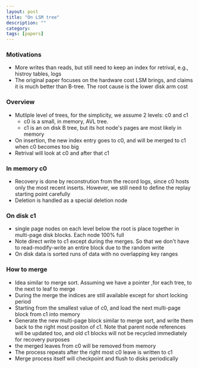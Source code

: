 ```yaml
---
layout: post
title: "On LSM tree"
description: ""
category: 
tags: [papers]
---
```


### Motivations
* More writes than reads, but still need to keep an index for retrival, e.g., histroy tables, logs
* The original paper focuses on the hardware cost LSM brings, and claims it is much better than B-tree. The root cause is the lower disk arm cost

### Overview
* Mutliple level of trees, for the simplicity, we assume 2 levels: c0 and c1
  * c0 is a small, in memory, AVL tree.
  * c1 is an on disk B tree, but its hot node's pages are most likely in memory
* On insertion, the new index entry goes to c0, and will be merged to c1 when c0 becomes too big
* Retrival will look at c0 and after that c1


### In memory c0
* Recovery is done by reconstrution from the record logs, since c0 hosts only the most recent inserts. However, we still need to define the replay starting point carefully
* Deletion is handled as a special deletion node

### On disk c1
* single page nodes on each level below the root is place together in multi-page disk blocks. Each node 100% full
* Note direct write to c1 except during the merges. So that we don't have to read-modify-write an entire block due to the random write
* On disk data is sorted runs of data with no overlapping key ranges

### How to merge
* Idea similar to merge sort. Assuming we have a pointer ,for each tree, to the next to leaf to merge
* During the merge the indices are still available except for short locking period
* Starting from the smallest value of c0, and load the next multi-page block from c1 into memory
* Generate the new multi-page block similar to merge sort, and write them back to the right most positon of c1. Note that parent node references will be updated too, and old c1 blocks will not be recycled immediately for recovery purposes
* the merged leaves from c0 will be removed from memory
* The process repeats after the right most c0 leave is written to c1
* Merge process itself will checkpoint and flush to disks periodically
